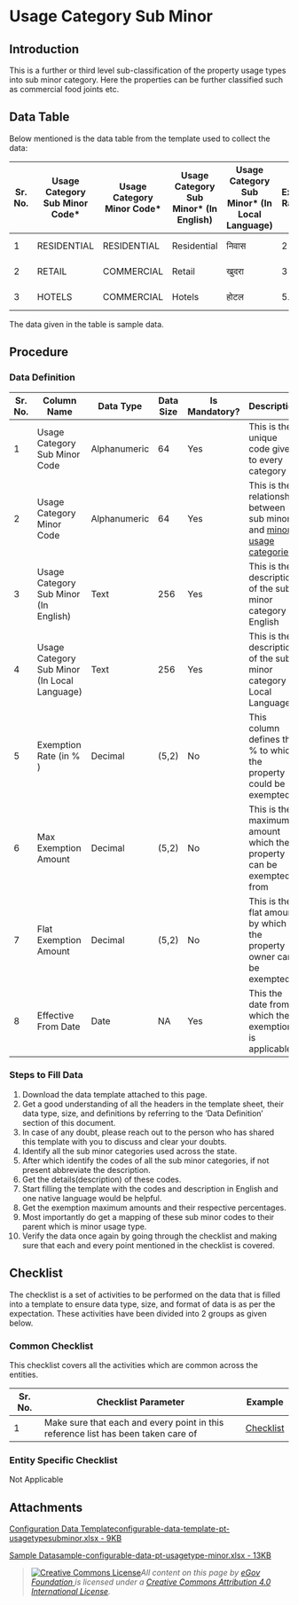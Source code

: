 # Usage Category Sub Minor

## Introduction <a href="#introduction" id="introduction"></a>

This is a further or third level sub-classification of the property usage types into sub minor category. Here the properties can be further classified such as commercial food joints etc.

## Data Table <a href="#data-table" id="data-table"></a>

Below mentioned is the data table from the template used to collect the data:

| Sr. No. | Usage Category Sub Minor Code\* | Usage Category Minor Code\* | Usage Category Sub Minor\* (In English) | Usage Category Sub Minor\* (In Local Language) | Exemption Rate(In %) | Max Exemption Amount | Flat Exemption Amount | Effective From Date |
| ------- | ------------------------------- | --------------------------- | --------------------------------------- | ---------------------------------------------- | -------------------- | -------------------- | --------------------- | ------------------- |
| 1       | RESIDENTIAL                     | RESIDENTIAL                 | Residential                             | निवास                                          | 2                    | 100                  | 200                   | 01-04-2020          |
| 2       | RETAIL                          | COMMERCIAL                  | Retail                                  | खुदरा                                          | 3                    | 300                  | 200                   | 01-04-2020          |
| 3       | HOTELS                          | COMMERCIAL                  | Hotels                                  | होटल                                           | 5.1                  | 200                  | 300                   | 01-04-2020          |

The data given in the table is sample data.

## Procedure <a href="#procedure" id="procedure"></a>

### Data Definition <a href="#data-definition" id="data-definition"></a>

| Sr. No. | Column Name                                  | Data Type    | Data Size | Is Mandatory? | Description                                                                                        |
| ------- | -------------------------------------------- | ------------ | --------- | ------------- | -------------------------------------------------------------------------------------------------- |
| 1       | Usage Category Sub Minor Code                | Alphanumeric | 64        | Yes           | This is the unique code given to every category                                                    |
| 2       | Usage Category Minor Code                    | Alphanumeric | 64        | Yes           | This is the relationship between sub minor and [minor usage categories.](usage-category-minor.md)​ |
| 3       | Usage Category Sub Minor (In English)        | Text         | 256       | Yes           | This is the description of the sub minor category in English                                       |
| 4       | Usage Category Sub Minor (In Local Language) | Text         | 256       | Yes           | This is the description of the sub minor category in Local Language                                |
| 5       | Exemption Rate (in % )                       | Decimal      | (5,2)     | No            | This column defines the % to which the property could be exempted                                  |
| 6       | Max Exemption Amount                         | Decimal      | (5,2)     | No            | This is the maximum amount which the property can be exempted from                                 |
| 7       | Flat Exemption Amount                        | Decimal      | (5,2)     | No            | This is the flat amount by which the property owner can be exempted                                |
| 8       | Effective From Date                          | Date         | NA        | Yes           | This the date from which the exemption is applicable.                                              |

### Steps to Fill Data <a href="#steps-to-fill-data" id="steps-to-fill-data"></a>

1. Download the data template attached to this page.
2. Get a good understanding of all the headers in the template sheet, their data type, size, and definitions by referring to the ‘Data Definition’ section of this document.
3. In case of any doubt, please reach out to the person who has shared this template with you to discuss and clear your doubts.
4. Identify all the sub minor categories used across the state.
5. After which identify the codes of all the sub minor categories, if not present abbreviate the description.
6. Get the details(description) of these codes.
7. Start filling the template with the codes and description in English and one native language would be helpful.
8. Get the exemption maximum amounts and their respective percentages.
9. Most importantly do get a mapping of these sub minor codes to their parent which is minor usage type.
10. Verify the data once again by going through the checklist and making sure that each and every point mentioned in the checklist is covered.

## Checklist <a href="#checklist" id="checklist"></a>

The checklist is a set of activities to be performed on the data that is filled into a template to ensure data type, size, and format of data is as per the expectation. These activities have been divided into 2 groups as given below.

### Common Checklist <a href="#common-checklist" id="common-checklist"></a>

This checklist covers all the activities which are common across the entities.

| Sr. No. | Checklist Parameter                                                               | Example                                                                                                                      |
| ------- | --------------------------------------------------------------------------------- | ---------------------------------------------------------------------------------------------------------------------------- |
| 1       | Make sure that each and every point in this reference list has been taken care of | ​[Checklist](https://docs.digit.org/configure-digit/configuring-master-data-templates/module-setup/common-config/checklist)​ |

### Entity Specific Checklist <a href="#entity-specific-checklist" id="entity-specific-checklist"></a>

Not Applicable

## Attachments <a href="#attachments" id="attachments"></a>

[Configuration Data Templateconfigurable-data-template-pt-usagetypesubminor.xlsx - 9KB](https://firebasestorage.googleapis.com/v0/b/gitbook-28427.appspot.com/o/assets%2F-MERG\_iQW5oN4ukgXP8K%2Fsync%2F3dc400fedb7cb9dc22ca25e31d7ea0a80289e29e.xlsx?generation=1602050607060163\&alt=media)

[Sample Datasample-configurable-data-pt-usagetype-minor.xlsx - 13KB](https://firebasestorage.googleapis.com/v0/b/gitbook-28427.appspot.com/o/assets%2F-MERG\_iQW5oN4ukgXP8K%2Fsync%2F2a8cee9caefaea85b62588d71e06823ad2810740.xlsx?generation=1602050607181177\&alt=media)

> [![Creative Commons License](https://i.creativecommons.org/l/by/4.0/80x15.png)](http://creativecommons.org/licenses/by/4.0/)_All content on this page by_ [_eGov Foundation_ ](https://egov.org.in/)_is licensed under a_ [_Creative Commons Attribution 4.0 International License_](http://creativecommons.org/licenses/by/4.0/)_._

